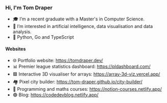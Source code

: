 ### Hi, I'm Tom Draper
- 🎓 I’m a recent graduate with a Master's in Computer Science.
- 👀 I’m interested in artificial intelligence, data visualisation and data analysis.
- 💙 Python, Go and TypeScript
#### Websites
- 🌐 Portfolio website:                    https://tomdraper.dev/
- 📊 Premier league statistics dashboard: https://pldashboard.com/
- 🟩 Interactive 3D visualiser for arrays:                 https://array-3d-viz.vercel.app/
- 🏘️ Pixel city builder:                  https://tom-draper.github.io/city-builder/
- 📖 Programming and maths courses:       https://notion-courses.netlify.app/
- 🟢 Blog:                                https://codedevblog.netlify.app/


<!---
Tom-Draper/Tom-Draper is a ✨ special ✨ repository because its `README.md` (this file) appears on your GitHub profile.
You can click the Preview link to take a look at your changes.
--->
